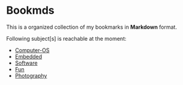 Bookmds
=======

This is a organized collection of my bookmarks in __Markdown__ format. 

Following subject[s] is reachable at the moment:

* [Computer-OS][5]
* [Embedded][1]
* [Software][2]
* [Fun][3]
* [Photography][4]



[1]: http://www.github.com/ahaltindis/bookmds/blob/master/embedded.md
[2]: http://www.github.com/ahaltindis/bookmds/blob/master/software.md
[3]: http://www.github.com/ahaltindis/bookmds/blob/master/fun.md
[4]: http://www.github.com/ahaltindis/bookmds/blob/master/photography.md
[5]: http://www.github.com/ahaltindis/bookmds/blob/master/computer.md

